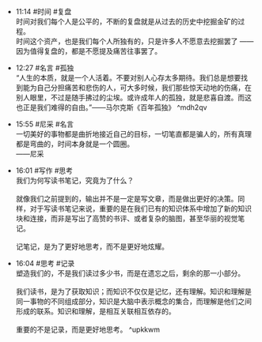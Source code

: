 - 11:14 #时间 #复盘 <br>时间对我们每个人是公平的，不断的复盘就是从过去的历史中挖掘金矿的过程。<br>时间这个资产，也是我们每个人所独有的，只是许多人不愿意去挖掘罢了 —— 因为值得复盘的，都是不愿提及痛苦往事罢了。
- 12:27 #名言 #孤独<br>“人生的本质，就是一个人活着。不要对别人心存太多期待。我们总是想要找到能为自己分担痛苦和悲伤的人，可大多时候，我们那些惊天动地的伤痛，在别人眼里，不过是随手拂过的尘埃。或许成年人的孤独，就是悲喜自渡。而这也正是我们难得的自由。”——马尔克斯《百年孤独》 ^mdh2qv

- 15:55 #尼采 #名言<br>一切美好的事物都是曲折地接近自己的目标，一切笔直都是骗人的，所有真理都是弯曲的，时间本身就是一个圆圈。<br>——尼采
- 16:01 #写作 #思考 <br>我们为何写读书笔记，究竟为了什么？<br><br>就像我们之前提到的，输出并不是一定是写文章，而是做出更好的决策。同样，对于写读书笔记来说，重要的是在我们已有的知识体系中增加了新的知识块和连接，而非是写出了高赞的书评、或者复杂的脑图，甚至华丽的视觉笔记。<br><br>记笔记，是为了更好地思考，而不是更好地炫耀。
- 16:04 #思考 #记录 <br>塑造我们的，不是我们读过多少书，而是在遗忘之后，剩余的那一小部分。<br><br>我们读书，是为了获取知识；而知识不仅仅是记忆，还有理解。知识和理解是同一事物的不同组成部分，知识是大脑中表示概念的集合，而理解是他们之间形成的联系。知识和理解，是相互关联相互依存的。<br><br>重要的不是记录，而是更好地思考。 ^upkkwm